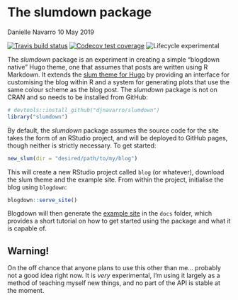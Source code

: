 The slumdown package
================
Danielle Navarro
10 May 2019

[![Travis build
status](https://travis-ci.org/djnavarro/slumdown.svg?branch=master)](https://travis-ci.org/djnavarro/slumdown)
[![Codecov test
coverage](https://codecov.io/gh/djnavarro/slumdown/branch/master/graph/badge.svg)](https://codecov.io/gh/djnavarro/slumdown?branch=master)
![Lifecycle
experimental](https://img.shields.io/badge/lifecycle-experimental-orange.svg)

The *slumdown* package is an experiment in creating a simple “blogdown
native” Hugo theme, one that assumes that posts are written using R
Markdown. It extends the [slum theme for
Hugo](https://github.com/djnavarro/hugo-slum) by providing an interface
for customising the blog within R and a system for generating plots that
use the same colour scheme as the blog post. The *slumdown* package is
not on CRAN and so needs to be installed from GitHub:

``` r
# devtools::install_github("djnavarro/slumdown")
library("slumdown")
```

By default, the *slumdown* package assumes the source code for the site
takes the form of an RStudio project, and will be deployed to GitHub
pages, though neither is strictly necessary. To get started:

``` r
new_slum(dir = "desired/path/to/my/blog") 
```

This will create a new RStudio project called `blog` (or whatever),
download the slum theme and the example site. From within the project,
initialise the blog using `blogdown`:

``` r
blogdown::serve_site()
```

Blogdown will then generate the [example
site](https://djnavarro.github.io/hugo-slum/) in the `docs` folder,
which provides a short tutorial on how to get started using the package
and what it is capable of.

## Warning\!

On the off chance that anyone plans to use this other than me… probably
not a good idea right now. It is *very* experimental, I’m using it
largely as a method of teaching myself new things, and no part of the
API is stable at the moment.
